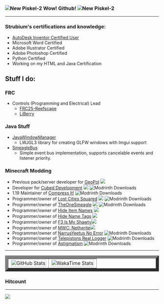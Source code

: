 ### ![New Piskel-2](https://github.com/strubium/Strubium/assets/113206902/8bd6c789-c5ce-43ad-ba5b-04e163fe043b) Wow! Github! ![New Piskel-2](https://github.com/strubium/Strubium/assets/113206902/8bd6c789-c5ce-43ad-ba5b-04e163fe043b)
<hr>

### Strubium's certifications and knowledge:
* [AutoDesk Inventor Certified User](https://www.credly.com/badges/dcff007b-d7ac-44f0-a63a-f4d967d3b31b/public_url)
* Microsoft Word Certified
* Adobe Illustrator Certified
* Adobe Photoshop Certified
* Python Certified
* Working on my HTML and Java Certification 

## Stuff I do:
 
### FRC
* Controls (Programming and Electrical) Lead
  * [FRC25-Reefscape](https://github.com/richardson-area-wide-robotics/FRC25-Reefscape)
  * [LiBerry](https://github.com/richardson-area-wide-robotics/LiBerry)    

### Java Stuff
* [JavaWindowManager](https://github.com/strubium/SmeagleBus)
  * LWJGL3 library for creating GLFW windows with Imgui support
* [SmeagleBus](https://github.com/strubium/SmeagleBus)
  * Simple event bus implementation, supports cancelable events and listener priority.

### Minecraft Modding 
* Previous pack/server developer for [GeoPol](https://www.curseforge.com/minecraft/modpacks/geopol)  <a href="https://www.curseforge.com/minecraft/modpacks/geopol"><img src="https://cf.way2muchnoise.eu/full_geopol_downloads.svg"></a> 
* Developer for [Cubed Development](https://github.com/Cubed-Development) <a href="https://www.curseforge.com/minecraft/mc-mods/modern-warfare-cubed"><img src="https://cf.way2muchnoise.eu/full_836353_downloads.svg"></a> ![Modrinth Downloads](https://img.shields.io/modrinth/dt/modern-warfare-cubed?logo=modrinth)
* 1.19 Maintainer of [Compress It!](https://github.com/strubium/Compress-It-Mod) ![Modrinth Downloads](https://img.shields.io/modrinth/dt/compress-it?logo=modrinth)
* Programmer/owner of [Lost Cities Squared](https://www.curseforge.com/minecraft/mc-mods/lost-cities-squared)     <a href="https://www.curseforge.com/minecraft/mc-mods/lost-cities-squared"><img src="https://cf.way2muchnoise.eu/full_860162_downloads.svg"></a> ![Modrinth Downloads](https://img.shields.io/modrinth/dt/lost-cities-squared?logo=modrinth)
* Programmer/owner of [TheOneSmeagle](https://www.curseforge.com/minecraft/mc-mods/theonesmeagle)     <a href="https://www.curseforge.com/minecraft/mc-mods/theonesmeagle"><img src="https://cf.way2muchnoise.eu/full_977883_downloads.svg"></a> ![Modrinth Downloads](https://img.shields.io/modrinth/dt/theonesmeagle?logo=modrinth)
* Programmer/owner of [Hide Item Names](https://www.curseforge.com/minecraft/mc-mods/hide-item-names)     <a href="https://www.curseforge.com/minecraft/mc-mods/hide-item-names"><img src="https://cf.way2muchnoise.eu/full_1143211_downloads.svg"></a>
* Programmer/owner of [Hide Name Tags](https://www.curseforge.com/minecraft/mc-mods/hide-name-tags)     <a href="https://www.curseforge.com/minecraft/mc-mods/hide-name-tags"><img src="https://cf.way2muchnoise.eu/full_1146373_downloads.svg"></a>
* Programmer/owner of [F3 Is My Shawty](https://www.curseforge.com/minecraft/mc-mods/f3-is-my-shawty)<a href="https://www.curseforge.com/minecraft/mc-mods/f3-is-my-shawty"><img src="https://cf.way2muchnoise.eu/full_1178730_downloads.svg"></a>
* Programmer/owner of [MWC: Netherite](https://www.curseforge.com/minecraft/mc-mods/mwc-netherite)<a href="https://www.curseforge.com/minecraft/mc-mods/mwc-netherite"><img src="https://cf.way2muchnoise.eu/full_1229766_downloads.svg"></a>
* Programmer/owner of [NarrusYeetus No Error](https://modrinth.com/mod/narrusyeetus-no-error) ![Modrinth Downloads](https://img.shields.io/modrinth/dt/narrusyeetus-no-error?logo=modrinth)
* Programmer/owner of [Telepistons Real Logger](https://modrinth.com/mod/telepistons-read-logger) ![Modrinth Downloads](https://img.shields.io/modrinth/dt/telepistons-read-logger?logo=modrinth)
* Programmer/owner of [Astigmatism](https://modrinth.com/mod/astigmatism) ![Modrinth Downloads](https://img.shields.io/modrinth/dt/astigmatism?logo=modrinth)

<hr>
 
<table border="10">
  <tr>
    <td valign="top" border="10"><img src="https://github-readme-stats.vercel.app/api?username=strubium" alt="GitHub Stats" width="100%"></td>
    <td><img src="https://github-readme-stats.vercel.app/api/wakatime?username=@strubium&langs_count=5" alt="WakaTime Stats" width="100%"></td>
  </tr>
</table>



### Hitcount 
<hr>
<img src="https://profile-counter.glitch.me/strubium/count.svg" />
